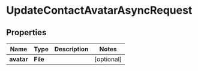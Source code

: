 

# UpdateContactAvatarAsyncRequest


## Properties

| Name | Type | Description | Notes |
|------------ | ------------- | ------------- | -------------|
|**avatar** | **File** |  |  [optional] |



